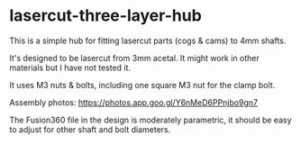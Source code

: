 # lasercut-three-layer-hub

This is a simple hub for fitting lasercut parts (cogs & cams) to 4mm shafts.

It's designed to be lasercut from 3mm acetal. It might work in other materials but I have not tested it.

It uses M3 nuts & bolts, including one square M3 nut for the clamp bolt.

Assembly photos: https://photos.app.goo.gl/Y6nMeD6PPnjbo9gn7

The Fusion360 file in the design is moderately parametric, it should be easy to adjust
for other shaft and bolt diameters.
